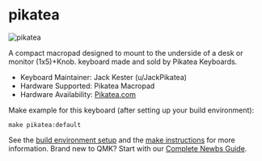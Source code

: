 # pikatea

![pikatea](https://i.imgur.com/INnCEsB.jpg)

A compact macropad designed to mount to the underside of a desk or monitor (1x5)+Knob. keyboard made and sold by Pikatea Keyboards.

* Keyboard Maintainer: Jack Kester (u/JackPikatea)  
* Hardware Supported: Pikatea Macropad  
* Hardware Availability: [Pikatea.com](http://pikatea.com/)

Make example for this keyboard (after setting up your build environment):

    make pikatea:default

See the [build environment setup](https://docs.qmk.fm/#/getting_started_build_tools) and the [make instructions](https://docs.qmk.fm/#/getting_started_make_guide) for more information. Brand new to QMK? Start with our [Complete Newbs Guide](https://docs.qmk.fm/#/newbs).
